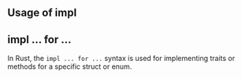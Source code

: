 

## Usage of impl

## impl ... for ...

In Rust, the `impl ... for ...` syntax is used for implementing traits or methods for a specific struct or enum. 